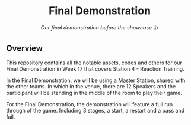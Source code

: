 <h1 align="center">
  Final Demonstration
</h1>

<p align="center">
  <i align="center">Our final demonstration before the showcase </i>👍
</p>

## Overview
This repository contains all the notable assets, codes and others for our Final Demonstration in Week 17 that covers Station 4 - Reaction Training.

In the Final Demonstration, we will be using a Master Station, shared with the other teams. In which in the venue, there are 12 Speakers and the participant will be standing in the middle of the room to play their game.

For the Final Demonstration, the demonstration will feature a full run through of the game. Including 3 stages, a start, a restart and a pass and fail. 
